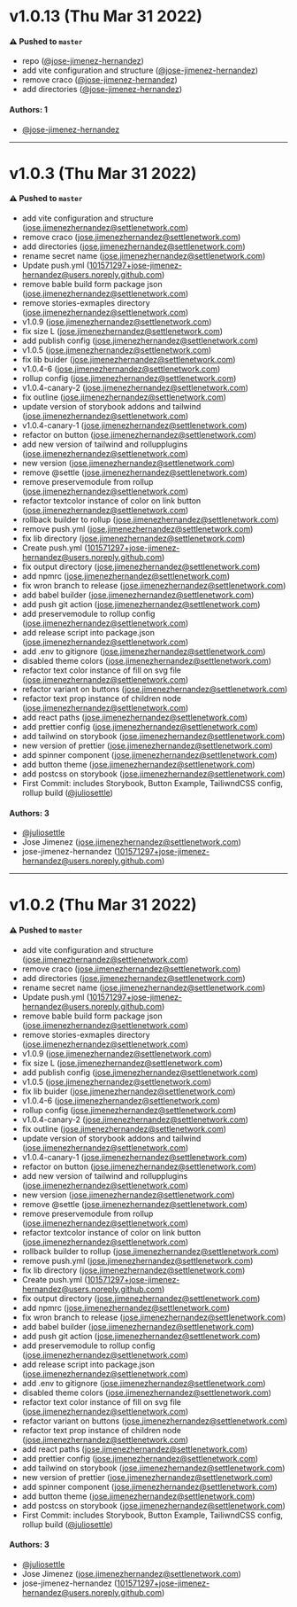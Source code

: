# v1.0.13 (Thu Mar 31 2022)

#### ⚠️ Pushed to `master`

- repo ([@jose-jimenez-hernandez](https://github.com/jose-jimenez-hernandez))
- add vite configuration and structure ([@jose-jimenez-hernandez](https://github.com/jose-jimenez-hernandez))
- remove craco ([@jose-jimenez-hernandez](https://github.com/jose-jimenez-hernandez))
- add directories ([@jose-jimenez-hernandez](https://github.com/jose-jimenez-hernandez))

#### Authors: 1

- [@jose-jimenez-hernandez](https://github.com/jose-jimenez-hernandez)

---

# v1.0.3 (Thu Mar 31 2022)

#### ⚠️ Pushed to `master`

- add vite configuration and structure (jose.jimenezhernandez@settlenetwork.com)
- remove craco (jose.jimenezhernandez@settlenetwork.com)
- add directories (jose.jimenezhernandez@settlenetwork.com)
- rename secret name (jose.jimenezhernandez@settlenetwork.com)
- Update push.yml (101571297+jose-jimenez-hernandez@users.noreply.github.com)
- remove bable build form package json (jose.jimenezhernandez@settlenetwork.com)
- remove stories-exmaples directory (jose.jimenezhernandez@settlenetwork.com)
- v1.0.9 (jose.jimenezhernandez@settlenetwork.com)
- fix size L (jose.jimenezhernandez@settlenetwork.com)
- add publish config (jose.jimenezhernandez@settlenetwork.com)
- v1.0.5 (jose.jimenezhernandez@settlenetwork.com)
- fix lib buider (jose.jimenezhernandez@settlenetwork.com)
- v1.0.4-6 (jose.jimenezhernandez@settlenetwork.com)
- rollup config (jose.jimenezhernandez@settlenetwork.com)
- v1.0.4-canary-2 (jose.jimenezhernandez@settlenetwork.com)
- fix outline (jose.jimenezhernandez@settlenetwork.com)
- update version of storybook addons and tailwind (jose.jimenezhernandez@settlenetwork.com)
- v1.0.4-canary-1 (jose.jimenezhernandez@settlenetwork.com)
- refactor on button (jose.jimenezhernandez@settlenetwork.com)
- add new version of tailwind and rollupplugins (jose.jimenezhernandez@settlenetwork.com)
- new version (jose.jimenezhernandez@settlenetwork.com)
- remove @settle (jose.jimenezhernandez@settlenetwork.com)
- remove preservemodule from rollup (jose.jimenezhernandez@settlenetwork.com)
- refactor textcolor instance of color on link button (jose.jimenezhernandez@settlenetwork.com)
- rollback builder to rollup (jose.jimenezhernandez@settlenetwork.com)
- remove push.yml (jose.jimenezhernandez@settlenetwork.com)
- fix lib directory (jose.jimenezhernandez@settlenetwork.com)
- Create push.yml (101571297+jose-jimenez-hernandez@users.noreply.github.com)
- fix output directory (jose.jimenezhernandez@settlenetwork.com)
- add npmrc (jose.jimenezhernandez@settlenetwork.com)
- fix wron branch to release (jose.jimenezhernandez@settlenetwork.com)
- add babel builder (jose.jimenezhernandez@settlenetwork.com)
- add push git action (jose.jimenezhernandez@settlenetwork.com)
- add preservemodule to rollup config (jose.jimenezhernandez@settlenetwork.com)
- add release script into package.json (jose.jimenezhernandez@settlenetwork.com)
- add .env to gitignore (jose.jimenezhernandez@settlenetwork.com)
- disabled theme colors (jose.jimenezhernandez@settlenetwork.com)
- refactor text color instance of fill on svg file (jose.jimenezhernandez@settlenetwork.com)
- refactor variant on buttons (jose.jimenezhernandez@settlenetwork.com)
- refactor text prop instance of children node (jose.jimenezhernandez@settlenetwork.com)
- add react paths (jose.jimenezhernandez@settlenetwork.com)
- add prettier config (jose.jimenezhernandez@settlenetwork.com)
- add tailwind on storybook (jose.jimenezhernandez@settlenetwork.com)
- new version of prettier (jose.jimenezhernandez@settlenetwork.com)
- add spinner component (jose.jimenezhernandez@settlenetwork.com)
- add button theme (jose.jimenezhernandez@settlenetwork.com)
- add postcss on storybook (jose.jimenezhernandez@settlenetwork.com)
- First Commit: includes Storybook, Button Example, TailiwndCSS config, rollup build ([@juliosettle](https://github.com/juliosettle))

#### Authors: 3

- [@juliosettle](https://github.com/juliosettle)
- Jose Jimenez (jose.jimenezhernandez@settlenetwork.com)
- jose-jimenez-hernandez (101571297+jose-jimenez-hernandez@users.noreply.github.com)

---

# v1.0.2 (Thu Mar 31 2022)

#### ⚠️ Pushed to `master`

- add vite configuration and structure (jose.jimenezhernandez@settlenetwork.com)
- remove craco (jose.jimenezhernandez@settlenetwork.com)
- add directories (jose.jimenezhernandez@settlenetwork.com)
- rename secret name (jose.jimenezhernandez@settlenetwork.com)
- Update push.yml (101571297+jose-jimenez-hernandez@users.noreply.github.com)
- remove bable build form package json (jose.jimenezhernandez@settlenetwork.com)
- remove stories-exmaples directory (jose.jimenezhernandez@settlenetwork.com)
- v1.0.9 (jose.jimenezhernandez@settlenetwork.com)
- fix size L (jose.jimenezhernandez@settlenetwork.com)
- add publish config (jose.jimenezhernandez@settlenetwork.com)
- v1.0.5 (jose.jimenezhernandez@settlenetwork.com)
- fix lib buider (jose.jimenezhernandez@settlenetwork.com)
- v1.0.4-6 (jose.jimenezhernandez@settlenetwork.com)
- rollup config (jose.jimenezhernandez@settlenetwork.com)
- v1.0.4-canary-2 (jose.jimenezhernandez@settlenetwork.com)
- fix outline (jose.jimenezhernandez@settlenetwork.com)
- update version of storybook addons and tailwind (jose.jimenezhernandez@settlenetwork.com)
- v1.0.4-canary-1 (jose.jimenezhernandez@settlenetwork.com)
- refactor on button (jose.jimenezhernandez@settlenetwork.com)
- add new version of tailwind and rollupplugins (jose.jimenezhernandez@settlenetwork.com)
- new version (jose.jimenezhernandez@settlenetwork.com)
- remove @settle (jose.jimenezhernandez@settlenetwork.com)
- remove preservemodule from rollup (jose.jimenezhernandez@settlenetwork.com)
- refactor textcolor instance of color on link button (jose.jimenezhernandez@settlenetwork.com)
- rollback builder to rollup (jose.jimenezhernandez@settlenetwork.com)
- remove push.yml (jose.jimenezhernandez@settlenetwork.com)
- fix lib directory (jose.jimenezhernandez@settlenetwork.com)
- Create push.yml (101571297+jose-jimenez-hernandez@users.noreply.github.com)
- fix output directory (jose.jimenezhernandez@settlenetwork.com)
- add npmrc (jose.jimenezhernandez@settlenetwork.com)
- fix wron branch to release (jose.jimenezhernandez@settlenetwork.com)
- add babel builder (jose.jimenezhernandez@settlenetwork.com)
- add push git action (jose.jimenezhernandez@settlenetwork.com)
- add preservemodule to rollup config (jose.jimenezhernandez@settlenetwork.com)
- add release script into package.json (jose.jimenezhernandez@settlenetwork.com)
- add .env to gitignore (jose.jimenezhernandez@settlenetwork.com)
- disabled theme colors (jose.jimenezhernandez@settlenetwork.com)
- refactor text color instance of fill on svg file (jose.jimenezhernandez@settlenetwork.com)
- refactor variant on buttons (jose.jimenezhernandez@settlenetwork.com)
- refactor text prop instance of children node (jose.jimenezhernandez@settlenetwork.com)
- add react paths (jose.jimenezhernandez@settlenetwork.com)
- add prettier config (jose.jimenezhernandez@settlenetwork.com)
- add tailwind on storybook (jose.jimenezhernandez@settlenetwork.com)
- new version of prettier (jose.jimenezhernandez@settlenetwork.com)
- add spinner component (jose.jimenezhernandez@settlenetwork.com)
- add button theme (jose.jimenezhernandez@settlenetwork.com)
- add postcss on storybook (jose.jimenezhernandez@settlenetwork.com)
- First Commit: includes Storybook, Button Example, TailiwndCSS config, rollup build ([@juliosettle](https://github.com/juliosettle))

#### Authors: 3

- [@juliosettle](https://github.com/juliosettle)
- Jose Jimenez (jose.jimenezhernandez@settlenetwork.com)
- jose-jimenez-hernandez (101571297+jose-jimenez-hernandez@users.noreply.github.com)
